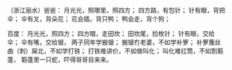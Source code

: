 （浙江丽水）爸爸：
月光光，照哪里，照四方；
四方路，有包针；
针有眼，背把伞；
伞有叉，背朵花；
花会插，背只鸭；
鸭会走，背个狗；

百度：
月光光，照四方；
四方暗，走田坎；
田坎尾，捡枚针；
针有眼，交给伞；
伞有嘴，交给锯，
两子同年学搬锯；
搬锯冇老婆，不如学补箩；
补箩篾丝曲（刺）屎北，不如学打铁；
打铁难讲价，不如做叫化；
叫化难扛筒，不如割簕蓬，
簕蓬里一只蛇，吓得哥哥目来来。
